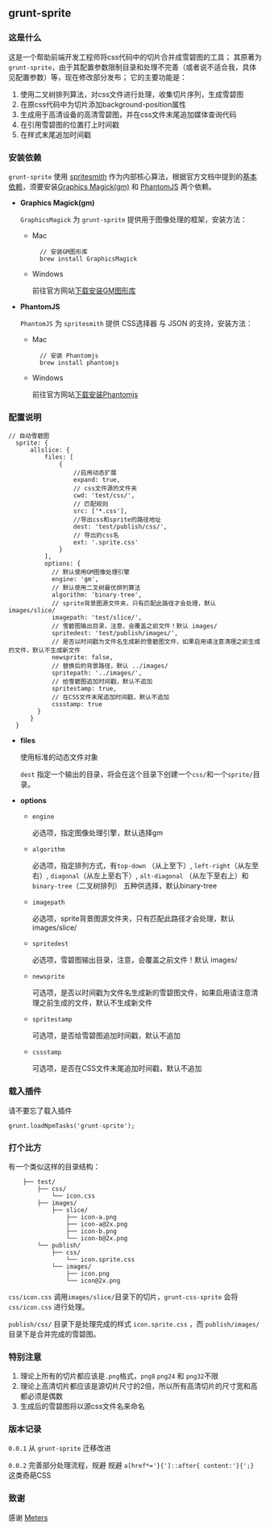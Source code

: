 ## grunt-sprite

### 这是什么

这是一个帮助前端开发工程师将css代码中的切片合并成雪碧图的工具；
其原著为 `grunt-sprite`，由于其配置参数限制目录和处理不完善（或者说不适合我，具体见配置参数）等，现在修改部分发布；
它的主要功能是：

1. 使用二叉树排列算法，对css文件进行处理，收集切片序列，生成雪碧图
2. 在原css代码中为切片添加background-position属性
3. 生成用于高清设备的高清雪碧图，并在css文件末尾追加媒体查询代码
4. 在引用雪碧图的位置打上时间戳
5. 在样式末尾追加时间戳


### 安装依赖

`grunt-sprite` 使用 [spritesmith](https://github.com/Ensighten/spritesmith) 作为内部核心算法，根据官方文档中提到的[基本依赖](https://github.com/Ensighten/spritesmith#requirements)，须要安装[Graphics Magick(gm)](http://www.graphicsmagick.org/) 和 [PhantomJS](http://phantomjs.org/) 两个依赖。

* **Graphics Magick(gm)**

	`GraphicsMagick` 为 `grunt-sprite` 提供用于图像处理的框架，安装方法：
	
	* Mac
	
			// 安装GM图形库    
  			brew install GraphicsMagick 
  			
  	* Windows
  	
  		前往官方网站[下载安装GM图形库](http://www.graphicsmagick.org/download.html)
  		
* **PhantomJS**

	`PhantomJS` 为 `spritesmith` 提供 CSS选择器 与 JSON 的支持，安装方法：
		
	* Mac
	
			// 安装 Phantomjs
			brew install phantomjs
  			
  	* Windows
  	
  		前往官方网站[下载安装Phantomjs](http://phantomjs.org/download.html)
  		
  		
### 配置说明

  	// 自动雪碧图
      sprite: {
          allslice: {
              files: [
                  {
                      //启用动态扩展
                      expand: true,
                      // css文件源的文件夹
                      cwd: 'test/css/',
                      // 匹配规则
                      src: ['*.css'],
                      //导出css和sprite的路径地址
                      dest: 'test/publish/css/',
                      // 导出的css名
                      ext: '.sprite.css'
                  }
              ],
              options: {
				// 默认使用GM图像处理引擎
				engine: 'gm',
				// 默认使用二叉树最优排列算法
				algorithm: 'binary-tree',
				// sprite背景图源文件夹，只有匹配此路径才会处理，默认 images/slice/
				imagepath: 'test/slice/',
				// 雪碧图输出目录，注意，会覆盖之前文件！默认 images/
				spritedest: 'test/publish/images/',
				// 是否以时间戳为文件名生成新的雪碧图文件，如果启用请注意清理之前生成的文件，默认不生成新文件
				newsprite: false,
				// 替换后的背景路径，默认 ../images/
				spritepath: '../images/',
				// 给雪碧图追加时间戳，默认不追加
				spritestamp: true,
				// 在CSS文件末尾追加时间戳，默认不追加
				cssstamp: true
			}
          }
      }
      
      
* **files**

	使用标准的动态文件对象
	
	`dest` 指定一个输出的目录，将会在这个目录下创建一个`css/`和一个`sprite/`目录。
	
	
* **options**

	* `engine` 
	
		必选项，指定图像处理引擎，默认选择gm
	* `algorithm` 
	
		必选项，指定排列方式，有`top-down` （从上至下）, `left-right`（从左至右）, `diagonal`（从左上至右下）, `alt-diagonal` （从左下至右上）和 `binary-tree`（二叉树排列） 五种供选择，默认binary-tree
	* `imagepath` 
	
		必选项，sprite背景图源文件夹，只有匹配此路径才会处理，默认 images/slice/
	* `spritedest` 
	
		必选项，雪碧图输出目录，注意，会覆盖之前文件！默认 images/
	* `newsprite` 
	
		可选项，是否以时间戳为文件名生成新的雪碧图文件，如果启用请注意清理之前生成的文件，默认不生成新文件
	* `spritestamp` 
	
		可选项，是否给雪碧图追加时间戳，默认不追加
	* `cssstamp` 
	
		可选项，是否在CSS文件末尾追加时间戳，默认不追加
	
### 载入插件

请不要忘了载入插件

	grunt.loadNpmTasks('grunt-sprite');	
	
### 打个比方

有一个类似这样的目录结构：
		
		├── test/				
			├── css/	
				└── icon.css		
			├── images/	
				├── slice/	
					├── icon-a.png
					├── icon-a@2x.png		
					├── icon-b.png
					└── icon-b@2x.png
			└── publish/
				├── css/
					└── icon.sprite.css
				└── images/	
					├── icon.png
					└── icon@2x.png
		
`css/icon.css` 调用`images/slice/`目录下的切片，`grunt-css-sprite` 会将 `css/icon.css` 进行处理。

`publish/css/` 目录下是处理完成的样式 `icon.sprite.css` ，而 `publish/images/` 目录下是合并完成的雪碧图。

### 特别注意

1. 理论上所有的切片都应该是`.png`格式，`png8` `png24` 和 `png32`不限
2. 理论上高清切片都应该是源切片尺寸的2倍，所以所有高清切片的尺寸宽和高都必须是偶数
3. 生成后的雪碧图将以源css文件名来命名

### 版本记录

`0.0.1` 从 `grunt-sprite` 迁移改进

`0.0.2` 完善部分处理流程，规避 规避 `a[href*='}{']::after{ content:'}{';}` 这类奇葩CSS

### 致谢

感谢 [Meters](https://github.com/hellometers)


